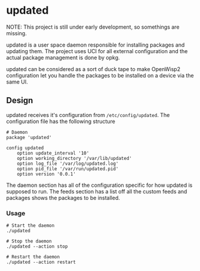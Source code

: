 # updated

NOTE: This project is still under early development, so somethings are missing.

updated is a user space daemon responsible for installing packages and updating
them. The project uses UCI for all external configuration and the actual package
management is done by opkg.

updated can be considered as a sort of duck tape to make OpenWisp2 configuration
let you handle the packages to be installed on a device via the same UI.

## Design

updated receives it's configuration from `/etc/config/updated`.  The
configuration file has the following structure

    # Daemon
    package 'updated'

    config updated
        option update_interval '10'
        option working_directory '/var/lib/updated'
        option log_file '/var/log/updated.log'
        option pid_file '/var/run/updated.pid'
        option version '0.0.1'
        
The daemon section has all of the configuration specific for how updated is
supposed to run.  The feeds section has a list off all the custom feeds and
packages shows the packages to be installed.
  
### Usage


    # Start the daemon
    ./updated

    # Stop the daemon
    ./updated --action stop

    # Restart the daemon
    ./updated --action restart

